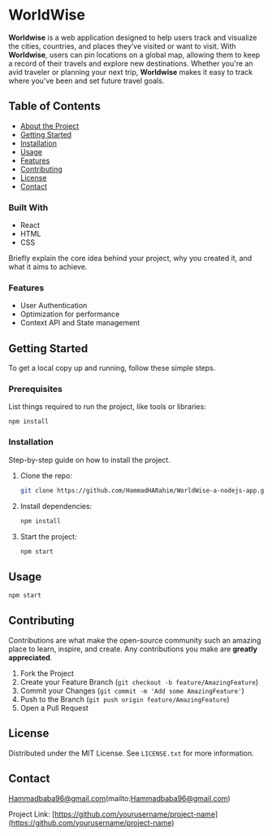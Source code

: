 # WorldWise

**Worldwise** is a web application designed to help users track and visualize the cities, countries, and places they’ve visited or want to visit. With **Worldwise**, users can pin locations on a global map, allowing them to keep a record of their travels and explore new destinations. Whether you're an avid traveler or planning your next trip, **Worldwise** makes it easy to track where you've been and set future travel goals.

## Table of Contents

- [About the Project](#about-the-project)
- [Getting Started](#getting-started)
- [Installation](#installation)
- [Usage](#usage)
- [Features](#features)
- [Contributing](#contributing)
- [License](#license)
- [Contact](#contact)

### Built With

- React
- HTML
- CSS

Briefly explain the core idea behind your project, why you created it, and what it aims to achieve.

### Features

- User Authentication
- Optimization for performance
- Context API and State management

## Getting Started

To get a local copy up and running, follow these simple steps.

### Prerequisites

List things required to run the project, like tools or libraries:

```
npm install
```

### Installation

Step-by-step guide on how to install the project.

1. Clone the repo:
   ```sh
   git clone https://github.com/HammadHARahim/WorldWise-a-nodejs-app.git
   ```
2. Install dependencies:

   ```sh
   npm install
   ```

3. Start the project:
   ```sh
   npm start
   ```

## Usage

```sh
npm start
```

## Contributing

Contributions are what make the open-source community such an amazing place to learn, inspire, and create. Any contributions you make are **greatly appreciated**.

1. Fork the Project
2. Create your Feature Branch (`git checkout -b feature/AmazingFeature`)
3. Commit your Changes (`git commit -m 'Add some AmazingFeature'`)
4. Push to the Branch (`git push origin feature/AmazingFeature`)
5. Open a Pull Request

## License

Distributed under the MIT License. See `LICENSE.txt` for more information.

## Contact

Hammadbaba96@gmail.com(mailto:Hammadbaba96@gmail.com)

Project Link: [https://github.com/yourusername/project-name](https://github.com/yourusername/project-name)
